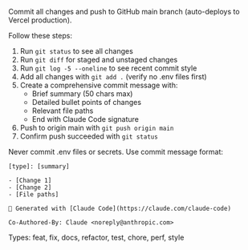 Commit all changes and push to GitHub main branch (auto-deploys to Vercel production).

Follow these steps:
1. Run `git status` to see all changes
2. Run `git diff` for staged and unstaged changes  
3. Run `git log -5 --oneline` to see recent commit style
4. Add all changes with `git add .` (verify no .env files first)
5. Create a comprehensive commit message with:
   - Brief summary (50 chars max)
   - Detailed bullet points of changes
   - Relevant file paths
   - End with Claude Code signature
6. Push to origin main with `git push origin main`
7. Confirm push succeeded with `git status`

Never commit .env files or secrets. Use commit message format:
```
[type]: [summary]

- [Change 1]
- [Change 2]  
- [File paths]

🤖 Generated with [Claude Code](https://claude.com/claude-code)

Co-Authored-By: Claude <noreply@anthropic.com>
```

Types: feat, fix, docs, refactor, test, chore, perf, style
